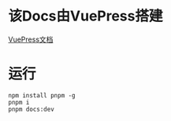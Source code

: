 # 该Docs由VuePress搭建

[VuePress文档](https://theme-hope.vuejs.press/zh)

# 运行

```
npm install pnpm -g 
pnpm i
pnpm docs:dev
```
